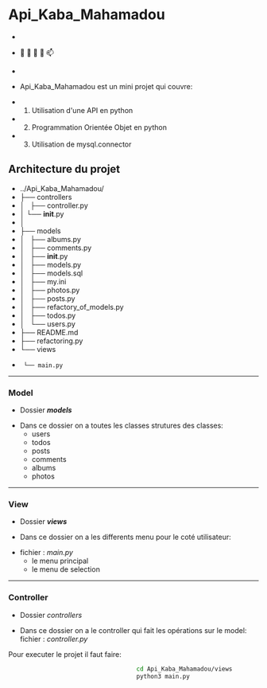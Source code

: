# Api_Kaba_Mahamadou
-
- 👋 👀 🌱 💞️ 📫
-

- Api_Kaba_Mahamadou est un mini projet qui couvre:
-    1. Utilisation d'une API en python
-    2. Programmation Orientée Objet en python
-    3. Utilisation de mysql.connector

## Architecture du projet
-  ../Api_Kaba_Mahamadou/
-  ├── controllers
-  │   ├── controller.py
-  │   └── __init__.py
-  │  
-  ├── models
-  │   ├── albums.py
-  │   ├── comments.py
-  │   ├── __init__.py
-  │   ├── models.py
-  │   ├── models.sql
-  │   ├── my.ini
-  │   ├── photos.py
-  │   ├── posts.py
-  │   ├── refactory_of_models.py
-  │   ├── todos.py
-  │   └── users.py
-  ├── README.md
-  ├── refactoring.py
-  └── views
-      └── main.py
___
### Model
* Dossier __*models*__
-  Dans ce dossier on a toutes les classes strutures des classes:
      * users
      * todos
      * posts
      * comments
      * albums
      * photos


___
### View
* Dossier __*views*__
-  Dans ce dossier on a les differents menu pour le coté utilisateur:
*  fichier : *main.py*
      * le menu principal
      * le menu de selection

___
### Controller
* Dossier *controllers*
-  Dans ce dossier on a le controller qui fait les opérations sur le model:
  fichier : *controller.py*


Pour executer le projet il faut faire:
```bash
                                    cd Api_Kaba_Mahamadou/views
                                    python3 main.py
```
